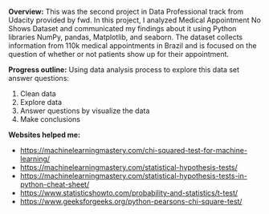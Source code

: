 **Overview:**
This was the second project in Data Professional track from Udacity provided by fwd. In this project, I analyzed Medical Appointment No Shows Dataset and communicated my findings about it using Python libraries NumPy, pandas, Matplotlib, and seaborn. The dataset collects information from 110k medical appointments in Brazil and is focused on the question of whether or not patients show up for their appointment.

**Progress outline:**
Using data analysis process to explore this data set answer questions:

1. Clean data
2. Explore data
3. Answer questions by visualize the data
4. Make conclusions

**Websites helped me:**
- https://machinelearningmastery.com/chi-squared-test-for-machine-learning/
- https://machinelearningmastery.com/statistical-hypothesis-tests/
- https://machinelearningmastery.com/statistical-hypothesis-tests-in-python-cheat-sheet/
- https://www.statisticshowto.com/probability-and-statistics/t-test/
- https://www.geeksforgeeks.org/python-pearsons-chi-square-test/
